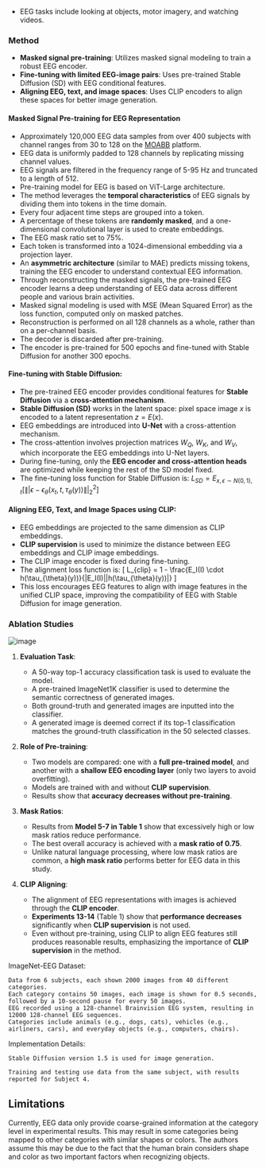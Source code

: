   - EEG tasks include looking at objects, motor imagery, and watching videos.
### Method

- **Masked signal pre-training**: Utilizes masked signal modeling to train a robust EEG encoder.
- **Fine-tuning with limited EEG-image pairs**: Uses pre-trained Stable Diffusion (SD) with EEG conditional features.
- **Aligning EEG, text, and image spaces**: Uses CLIP encoders to align these spaces for better image generation.

#### Masked Signal Pre-training for EEG Representation
  - Approximately 120,000 EEG data samples from over 400 subjects with channel ranges from 30 to 128 on the [MOABB](https://neurotechx.github.io/moabb/) platform.
  - EEG data is uniformly padded to 128 channels by replicating missing channel values.
  - EEG signals are filtered in the frequency range of 5-95 Hz and truncated to a length of 512.
  - Pre-training model for EEG is based on ViT-Large architecture.
  - The method leverages the **temporal characteristics** of EEG signals by dividing them into tokens in the time domain.
  - Every four adjacent time steps are grouped into a token.
  - A percentage of these tokens are **randomly masked**, and a one-dimensional convolutional layer is used to create embeddings.
  - The EEG mask ratio set to 75%.
  - Each token is transformed into a 1024-dimensional embedding via a projection layer.
  - An **asymmetric architecture** (similar to MAE) predicts missing tokens, training the EEG encoder to understand contextual EEG information.
  - Through reconstructing the masked signals, the pre-trained EEG encoder learns a deep understanding of EEG data across different people and various brain activities.
  - Masked signal modeling is used with MSE (Mean Squared Error) as the loss function, computed only on masked patches. 
  - Reconstruction is performed on all 128 channels as a whole, rather than on a per-channel basis.
  - The decoder is discarded after pre-training.
  - The encoder is pre-trained for 500 epochs and fine-tuned with Stable Diffusion for another 300 epochs.
#### Fine-tuning with Stable Diffusion:
   - The pre-trained EEG encoder provides conditional features for **Stable Diffusion** via a **cross-attention mechanism**.
   - **Stable Diffusion (SD)** works in the latent space: pixel space image $x$ is encoded to a latent representation $z = E(x)$.
   - EEG embeddings are introduced into **U-Net** with a cross-attention mechanism.
   - The cross-attention involves projection matrices $W_Q$, $W_K$, and $W_V$, which incorporate the EEG embeddings into U-Net layers.
   - During fine-tuning, only the **EEG encoder and cross-attention heads** are optimized while keeping the rest of the SD model fixed.
   - The fine-tuning loss function for Stable Diffusion is:
     $L_{SD} = E_{x, \epsilon \sim N(0, 1), t} \left[\||\epsilon - \epsilon_{\theta}(x_t, t, \tau_{\theta}(y))\||_2^2\right]$

#### Aligning EEG, Text, and Image Spaces using CLIP:
   - EEG embeddings are projected to the same dimension as CLIP embeddings.
   - **CLIP supervision** is used to minimize the distance between EEG embeddings and CLIP image embeddings.
   - The CLIP image encoder is fixed during fine-tuning.
   - The alignment loss function is:
     \[
     L_{clip} = 1 - \frac{E_I(I) \cdot h(\tau_{\theta}(y))}{|E_I(I)||h(\tau_{\theta}(y))|}
     \]
   - This loss encourages EEG features to align with image features in the unified CLIP space, improving the compatibility of EEG with Stable Diffusion for image generation.







### Ablation Studies
![image](https://github.com/user-attachments/assets/919120f8-82bc-461d-94a5-cb62c54736a8)
1. **Evaluation Task**:
   - A 50-way top-1 accuracy classification task is used to evaluate the model.
   - A pre-trained ImageNet1K classifier is used to determine the semantic correctness of generated images.
   - Both ground-truth and generated images are inputted into the classifier.
   - A generated image is deemed correct if its top-1 classification matches the ground-truth classification in the 50 selected classes.

2. **Role of Pre-training**:
   - Two models are compared: one with a **full pre-trained model**, and another with a **shallow EEG encoding layer** (only two layers to avoid overfitting).
   - Models are trained with and without **CLIP supervision**.
   - Results show that **accuracy decreases without pre-training**.

3. **Mask Ratios**:
   - Results from **Model 5-7 in Table 1** show that excessively high or low mask ratios reduce performance.
   - The best overall accuracy is achieved with a **mask ratio of 0.75**.
   - Unlike natural language processing, where low mask ratios are common, a **high mask ratio** performs better for EEG data in this study.

4. **CLIP Aligning**:
   - The alignment of EEG representations with images is achieved through the **CLIP encoder**.
   - **Experiments 13-14** (Table 1) show that **performance decreases** significantly when **CLIP supervision** is not used.
   - Even without pre-training, using CLIP to align EEG features still produces reasonable results, emphasizing the importance of **CLIP supervision** in the method.


ImageNet-EEG Dataset:

    Data from 6 subjects, each shown 2000 images from 40 different categories.
    Each category contains 50 images, each image is shown for 0.5 seconds, followed by a 10-second pause for every 50 images.
    EEG recorded using a 128-channel Brainvision EEG system, resulting in 12000 128-channel EEG sequences.
    Categories include animals (e.g., dogs, cats), vehicles (e.g., airliners, cars), and everyday objects (e.g., computers, chairs).

Implementation Details:

    Stable Diffusion version 1.5 is used for image generation.

    Training and testing use data from the same subject, with results reported for Subject 4.




## Limitations 
Currently, EEG data only provide coarse-grained information at the category level in experimental
results. 
This may result in some categories being mapped to other categories with similar shapes or colors. 
The authors assume this may be due to the fact that the human brain considers shape and color as two important
factors when recognizing objects.
